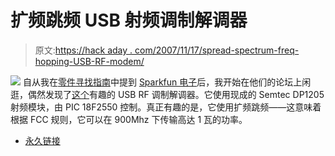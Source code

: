 # 扩频跳频 USB 射频调制解调器

> 原文:[https://hack aday . com/2007/11/17/spread-spectrum-freq-hopping-USB-RF-modem/](https://hackaday.com/2007/11/17/spread-spectrum-freq-hopping-usb-rf-modem/)

![](../Images/f8d856a50c95fa950b9af2b0af9dad81.png)
自从我在[零件寻找指南](http://www.hackaday.com/2007/11/16/how-to-where-to-find-parts-for-your-projects/)中提到 [Sparkfun 电子](http://sparkfun.com)后，我开始在他们的论坛上闲逛，偶然发现了[这个](http://www.raccoonrezcats.com/rfmodem.html)有趣的 USB RF 调制解调器。它使用现成的 Semtec DP1205 射频模块，由 PIC 18F2550 控制。真正有趣的是，它使用扩频跳频——这意味着根据 FCC 规则，它可以在 900Mhz 下传输高达 1 瓦的功率。

*   [永久链接](http://www.raccoonrezcats.com/rfmodem.html)